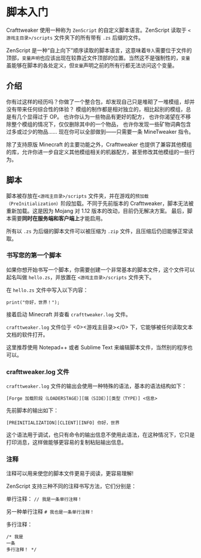 # 脚本入门

Crafttweaker 使用一种称为 `ZenScript` 的自定义脚本语言。ZenScript 读取于 `<游戏主目录>/scripts` 文件夹下的所有带有 `.zs` 后缀的文件。

ZenScript 是一种“自上向下”顺序读取的脚本语言，这意味着`导入`需要位于文件的顶部，`变量声明`也应该出现在较靠近文件顶部的位置。当然这不是强制性的，`变量`虽能够在脚本的各处定义，但`变量`声明之前的所有行都无法访问这个变量。

## 介绍

你有过这样的经历吗？你做了一个整合包，却发现自己只是堆砌了一堆模组，却并没有带来任何综合性的体验？ 模组的制作都是相对独立的，相比起别的模组，总是有几个显得过于 OP。 也许你认为一些物品有更好的配方， 也许你渴望在不移除整个模组的情况下，仅仅删除其中的一个物品， 也许你发现一些矿物词典包含过多或过少的物品…… 现在你可以全部做到——只需要一条 MineTweaker 指令。

除了支持原版 Minecraft 的主要功能之外，Crafttweaker 也提供了兼容其他模组的库，允许你进一步自定义其他模组相关的机器配方，甚至修改其他模组的一些行为。

## 脚本

脚本被存放在`<游戏主目录>/scripts` 文件夹，并在游戏的`预加载（PreInitialization）`阶段加载。不同于先前版本的 Crafttweaker，脚本无法被重新加载。这是因为 Mojang 对 1.12 版本的改动，目前仍无解决方案。 最后，脚本需要**同时在服务端和客户端上**才能启用。

所有以 `.zs` 为后缀的脚本文件可以被压缩为 `.zip` 文件，且压缩后仍旧能够正常读取。

### 书写您的第一个脚本

如果你想开始书写一个脚本，你需要创建一个非常基本的脚本文件，这个文件可以起名叫做 `hello.zs`，并放置在 `<游戏主目录>/scripts` 文件夹下。

在 `hello.zs` 文件中写入以下内容：

    print("你好，世界！");
    

接着启动 Minecraft 并查看 `crafttweaker.log` 文件。

`crafttweaker.log` 文件位于 <0><游戏主目录></0> 下，它能够被任何读取文本文档的软件打开。

这里推荐使用 Notepad++ 或者 Sublime Text 来编辑脚本文件，当然别的程序也可以。

### crafttweaker.log 文件

` crafttweaker.log ` 文件的输出会使用一种特殊的语法，基本的语法结构如下：

    [Forge 加载阶段（LOADERSTAGE）][端（SIDE）][类型（TYPE）] <信息>
    

先前脚本的输出如下：

    [PREINITIALIZATION][CLIENT][INFO] 你好，世界
    

这个语法用于调试，也只有命令的输出信息不使用此语法，在这种情况下，它只是打印消息，这样做能够更容易的复制粘贴输出信息。

### 注释

注释可以用来使您的脚本文件更易于阅读，更容易理解!

ZenScript 支持三种不同的注释书写方法，它们分别是：

单行注释： `// 我是一条单行注释！`

另一种单行注释 `# 我也是一条单行注释！`

多行注释：

    /* 我是
    一条
    多行注释！ */